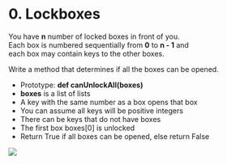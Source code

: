 # 0. Lockboxes

You have **n** number of locked boxes in front of you.\
Each box is numbered sequentially from **0** to **n - 1** and\
each box may contain keys to the other boxes.

Write a method that determines if all the boxes can be opened.

- Prototype: **def canUnlockAll(boxes)**
- **boxes** is a list of lists
- A key with the same number as a box opens that box
- You can assume all keys will be positive integers
- There can be keys that do not have boxes
- The first box boxes[0] is unlocked
- Return True if all boxes can be opened, else return False


![](https://media.giphy.com/media/dCcGuJ77pgICjpSzL6/giphy.gif)
